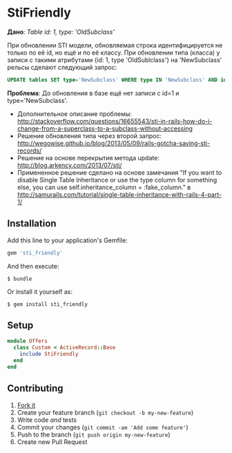 # StiFriendly

**Дано**: *Table id: 1, type: 'OldSubclass'*

При обновлении STI модели, обновляемая строка идентифицируется не только по её id, но ещё и по её классу.
При обновлении типа (класса) у записи с такими атрибутами {id: 1, typе 'OldSublclass'} на 'NewSubclass' рельсы сделают следующий запрос:

```sql
UPDATE tables SET type='NewSubclass' WHERE type IN 'NewSubclass' AND id=1
```

**Проблема**: До обновления в базе ещё нет записи с id=1 и type='NewSubclass'.

- Дополнительное описание проблемы: http://stackoverflow.com/questions/16655543/sti-in-rails-how-do-i-change-from-a-superclass-to-a-subclass-without-accessing
- Решение обновления типа через второй запрос: http://wegowise.github.io/blog/2013/05/09/rails-gotcha-saving-sti-records/
- Решение на основе перекрытия метода update: http://blog.arkency.com/2013/07/sti/
- Примененное решение сделано на основе замечания "If you want to disable Single Table Inheritance or use the type column for something else, you can use self.inheritance_column = :fake_column." в http://samurails.com/tutorial/single-table-inheritance-with-rails-4-part-1/

## Installation

Add this line to your application's Gemfile:

```ruby
gem 'sti_friendly'
```

And then execute:

    $ bundle

Or install it yourself as:

    $ gem install sti_friendly

## Setup

```ruby
module Offers
  class Custom < ActiveRecord::Base
    include StiFriendly
  end
end
```

## Contributing
1. [Fork it](https://github.com/abak-press/sti_friendly/fork)
2. Create your feature branch (`git checkout -b my-new-feature`)
3. Write code _and_ tests
4. Commit your changes (`git commit -am 'Add some feature'`)
5. Push to the branch (`git push origin my-new-feature`)
6. Create new Pull Request
